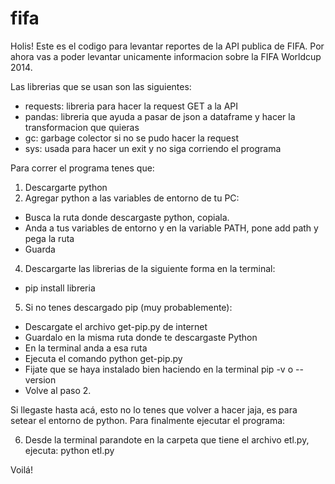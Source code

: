 # fifa

Holis! Este es el codigo para levantar reportes de la API publica de FIFA. Por ahora vas a poder levantar unicamente informacion sobre la FIFA Worldcup 2014. 

Las librerias que se usan son las siguientes:
- requests: libreria para hacer la request GET a la API
- pandas: libreria que ayuda a pasar de json a dataframe y hacer la transformacion que quieras
- gc: garbage colector si no se pudo hacer la request
- sys: usada para hacer un exit y no siga corriendo el programa

Para correr el programa tenes que:
1. Descargarte python
2. Agregar python a las variables de entorno de tu PC:
 - Busca la ruta donde descargaste python, copiala.
 - Anda a tus variables de entorno y en la variable PATH, pone add path y pega la ruta
 - Guarda
4. Descargarte las librerias de la siguiente forma en la terminal:
 - pip install libreria
5. Si no tenes descargado pip (muy probablemente):
 - Descargate el archivo get-pip.py de internet
 - Guardalo en la misma ruta donde te descargaste Python
 - En la terminal anda a esa ruta
 - Ejecuta el comando python get-pip.py
 - Fijate que se haya instalado bien haciendo en la terminal pip -v o --version
 - Volve al paso 2.

Si llegaste hasta acá, esto no lo tenes que volver a hacer jaja, es para setear el entorno de python. Para finalmente ejecutar el programa:

6. Desde la terminal parandote en la carpeta que tiene el archivo etl.py, ejecuta: python etl.py

Voilá!
